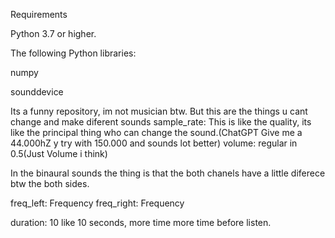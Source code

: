 Requirements

Python 3.7 or higher.

The following Python libraries:

numpy

sounddevice

Its a funny repository, im not musician btw.
But this are the things u cant change and make diferent sounds
sample_rate: This is like the quality, its like the principal thing who can change the sound.(ChatGPT Give me a 44.000hZ y try with 150.000 and sounds lot better)
volume: regular in 0.5(Just Volume i think)

In the binaural sounds the thing is that the both chanels have a little diferece btw the both sides. 

freq_left: Frequency
freq_right: Frequency

duration: 10 like 10 seconds, more time more time before listen.
